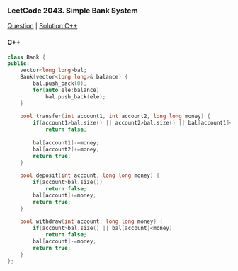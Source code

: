### LeetCode 2043. Simple Bank System

[Question](https://leetcode.com/problems/simple-bank-system/)
| [Solution C++](https://leetcode.com/submissions/detail/644458962/)

#### C++
```c++
class Bank {
public:
    vector<long long>bal;
    Bank(vector<long long>& balance) {
        bal.push_back(0);
        for(auto ele:balance)
            bal.push_back(ele);
    }
    
    bool transfer(int account1, int account2, long long money) {
        if(account1>bal.size() || account2>bal.size() || bal[account1]<money)
            return false;
        
        bal[account1]-=money;
        bal[account2]+=money;
        return true;
    }
    
    bool deposit(int account, long long money) {
        if(account>bal.size())
            return false;
        bal[account]+=money;
        return true;
    }
    
    bool withdraw(int account, long long money) {
        if(account>bal.size() || bal[account]<money)
            return false;
        bal[account]-=money;
        return true;
    }
};
```